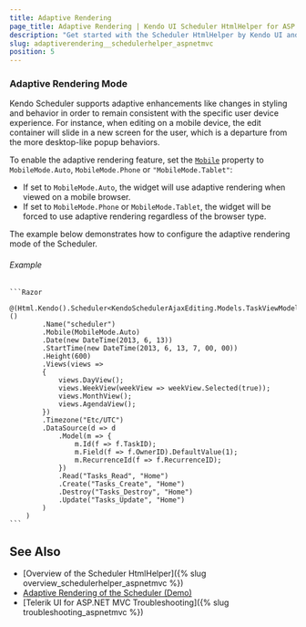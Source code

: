 ```yaml
---
title: Adaptive Rendering
page_title: Adaptive Rendering | Kendo UI Scheduler HtmlHelper for ASP.NET MVC
description: "Get started with the Scheduler HtmlHelper by Kendo UI and learn how to configure adaptive rendering."
slug: adaptiverendering__schedulerhelper_aspnetmvc
position: 5
---
```


### Adaptive Rendering Mode

Kendo Scheduler supports adaptive enhancements like changes in styling and behavior in order to remain consistent with the specific user device experience. For instance, when editing on a mobile device, the edit container will slide in a new screen for the user, which is a departure from the more desktop-like popup behaviors.

To enable the adaptive rendering feature, set the [`Mobile`](https://docs.telerik.com/aspnet-mvc/api/Kendo.Mvc.UI.Fluent/SchedulerBuilder#mobilekendomvcuimobilemode) property to `MobileMode.Auto`, `MobileMode.Phone` or `"MobileMode.Tablet"`:

* If set to `MobileMode.Auto`, the widget will use adaptive rendering when viewed on a mobile browser.
* If set to `MobileMode.Phone` or `MobileMode.Tablet`, the widget will be forced to use adaptive rendering regardless of the browser type.

The example below demonstrates how to configure the adaptive rendering mode of the Scheduler.

###### Example

    ```Razor
        @(Html.Kendo().Scheduler<KendoSchedulerAjaxEditing.Models.TaskViewModel>()
            .Name("scheduler")
            .Mobile(MobileMode.Auto)
            .Date(new DateTime(2013, 6, 13))
            .StartTime(new DateTime(2013, 6, 13, 7, 00, 00))
            .Height(600)
            .Views(views =>
            {
                views.DayView();
                views.WeekView(weekView => weekView.Selected(true));
                views.MonthView();
                views.AgendaView();
            })
            .Timezone("Etc/UTC")
            .DataSource(d => d
                .Model(m => {
                    m.Id(f => f.TaskID);
                    m.Field(f => f.OwnerID).DefaultValue(1);
                    m.RecurrenceId(f => f.RecurrenceID);
                })
                .Read("Tasks_Read", "Home")
                .Create("Tasks_Create", "Home")
                .Destroy("Tasks_Destroy", "Home")
                .Update("Tasks_Update", "Home")
            )
        )
    ```

## See Also

* [Overview of the Scheduler HtmlHelper]({% slug overview_schedulerhelper_aspnetmvc %})
* [Adaptive Rendering of the Scheduler (Demo)](https://demos.telerik.com/aspnet-mvc/scheduler/adaptiverendering)
* [Telerik UI for ASP.NET MVC Troubleshooting]({% slug troubleshooting_aspnetmvc %})

